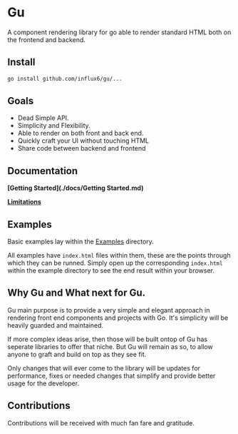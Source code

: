 # Gu
  A component rendering library for go able to render standard HTML both on 
  the frontend and backend.

## Install

```bash
go install github.com/influx6/gu/...
```

## Goals
  - Dead Simple API.
  - Simplicity and Flexibility.
  - Able to render on both front and back end.
  - Quickly craft your UI without touching HTML
  - Share code between backend and frontend


## Documentation
  
  **[Getting Started](./docs/Getting Started.md)**

  **[Limitations](./docs/Limitations.md)**

## Examples
Basic examples lay within the [Examples](./examples/) directory. 

All examples have `index.html` files within them, these are the points through which 
they can be runned. Simply open up the corresponding `index.html` within the example directory 
to see the end result within your browser.


## Why Gu and What next for Gu.
Gu main purpose is to provide a very simple and elegant approach in rendering front 
end components and projects with Go. It's simplicity will be heavily guarded and
maintained. 

If more complex ideas arise, then those will be built ontop of Gu has seperate 
libraries to offer that niche. But Gu will remain as so, to allow 
anyone to graft and build on top as they see fit.

Only changes that will ever come to the library will be updates for performance, 
fixes or needed changes that simplify and provide better usage for the developer.


## Contributions
 Contributions will be received with much fan fare and gratitude.
